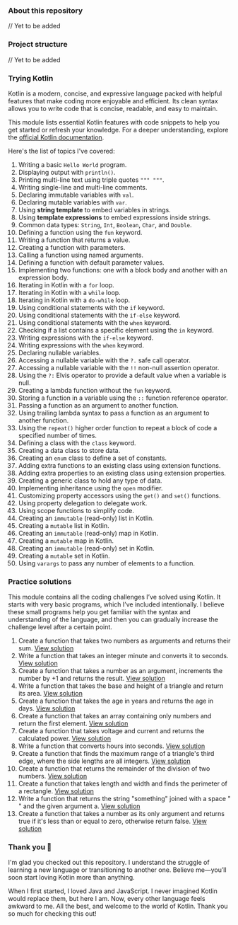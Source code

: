 ### About this repository

// Yet to be added

### Project structure

// Yet to be added

### Trying Kotlin

Kotlin is a modern, concise, and expressive language packed with helpful features that make coding more enjoyable and
efficient. Its clean syntax allows you to write code that is concise, readable, and easy to maintain.

This module lists essential Kotlin features with code snippets to help you get started or refresh your knowledge. For a
deeper understanding, explore the [official Kotlin documentation](https://kotlinlang.org/docs/home.html).

Here's the list of topics I've covered:

1. Writing a basic `Hello World` program.
2. Displaying output with `println()`.
3. Printing multi-line text using triple quotes `""" """`.
4. Writing single-line and multi-line comments.
5. Declaring immutable variables with `val`.
6. Declaring mutable variables with `var`.
7. Using **string template** to embed variables in strings.
8. Using **template expressions** to embed expressions inside strings.
9. Common data types: `String`, `Int`, `Boolean`, `Char`, and `Double`.
10. Defining a function using the `fun` keyword.
11. Writing a function that returns a value.
12. Creating a function with parameters.
13. Calling a function using named arguments.
14. Defining a function with default parameter values.
15. Implementing two functions: one with a block body and another with an expression body.
16. Iterating in Kotlin with a `for` loop.
17. Iterating in Kotlin with a `while` loop.
18. Iterating in Kotlin with a `do-while` loop.
19. Using conditional statements with the `if` keyword.
20. Using conditional statements with the `if-else` keyword.
21. Using conditional statements with the `when` keyword.
22. Checking if a list contains a specific element using the `in` keyword.
23. Writing expressions with the `if-else` keyword.
24. Writing expressions with the `when` keyword.
25. Declaring nullable variables.
26. Accessing a nullable variable with the `?.` safe call operator.
27. Accessing a nullable variable with the `!!` non-null assertion operator.
28. Using the `?:` Elvis operator to provide a default value when a variable is null.
29. Creating a lambda function without the `fun` keyword.
30. Storing a function in a variable using the `::` function reference operator.
31. Passing a function as an argument to another function.
32. Using trailing lambda syntax to pass a function as an argument to another function.
33. Using the `repeat()` higher order function to repeat a block of code a specified number of times.
34. Defining a class with the `class` keyword.
35. Creating a data class to store data.
36. Creating an `enum` class to define a set of constants.
37. Adding extra functions to an existing class using extension functions.
38. Adding extra properties to an existing class using extension properties.
39. Creating a generic class to hold any type of data.
40. Implementing inheritance using the `open` modifier.
41. Customizing property accessors using the `get()` and `set()` functions.
42. Using property delegation to delegate work.
43. Using scope functions to simplify code.
44. Creating an `immutable` (read-only) list in Kotlin.
45. Creating a `mutable` list in Kotlin.
46. Creating an `immutable` (read-only) map in Kotlin.
47. Creating a `mutable` map in Kotlin.
48. Creating an `immutable` (read-only) set in Kotlin.
49. Creating a `mutable` set in Kotlin.
50. Using `varargs` to pass any number of elements to a function.

### Practice solutions

This module contains all the coding challenges I’ve solved using Kotlin. It starts with very basic programs, which I’ve
included intentionally. I believe these small programs help you get familiar with the syntax and understanding of the
language, and then you can gradually increase the challenge level after a certain point.

1. Create a function that takes two numbers as arguments and returns their sum.
   [View solution](https://github.com/heyysudarshan/exploring-the-world-of-kotlin/blob/main/practice-solutions/src/main/kotlin/com/practice/solutions/Program1.kt)
2. Write a function that takes an integer minute and converts it to seconds.
   [View solution](https://github.com/heyysudarshan/exploring-the-world-of-kotlin/blob/main/practice-solutions/src/main/kotlin/com/practice/solutions/Program2.kt)
3. Create a function that takes a number as an argument, increments the number by +1 and returns the result.
   [View solution](https://github.com/heyysudarshan/exploring-the-world-of-kotlin/blob/main/practice-solutions/src/main/kotlin/com/practice/solutions/Program3.kt)
4. Write a function that takes the base and height of a triangle and return its area.
   [View solution](https://github.com/heyysudarshan/exploring-the-world-of-kotlin/blob/main/practice-solutions/src/main/kotlin/com/practice/solutions/Program4.kt)
5. Create a function that takes the age in years and returns the age in days.
   [View solution](https://github.com/heyysudarshan/exploring-the-world-of-kotlin/blob/main/practice-solutions/src/main/kotlin/com/practice/solutions/Program5.kt)
6. Create a function that takes an array containing only numbers and return the first element.
   [View solution](https://github.com/heyysudarshan/exploring-the-world-of-kotlin/blob/main/practice-solutions/src/main/kotlin/com/practice/solutions/Program6.kt)
7. Create a function that takes voltage and current and returns the calculated power.
   [View solution](https://github.com/heyysudarshan/exploring-the-world-of-kotlin/blob/main/practice-solutions/src/main/kotlin/com/practice/solutions/Program7.kt)
8. Write a function that converts hours into seconds.
   [View solution](https://github.com/heyysudarshan/exploring-the-world-of-kotlin/blob/main/practice-solutions/src/main/kotlin/com/practice/solutions/Program8.kt)
9. Create a function that finds the maximum range of a triangle's third edge, where the side lengths are all integers.
   [View solution](https://github.com/heyysudarshan/exploring-the-world-of-kotlin/blob/main/practice-solutions/src/main/kotlin/com/practice/solutions/Program9.kt)
10. Create a function that returns the remainder of the division of two numbers.
    [View solution](https://github.com/heyysudarshan/exploring-the-world-of-kotlin/blob/main/practice-solutions/src/main/kotlin/com/practice/solutions/Program10.kt)
11. Create a function that takes length and width and finds the perimeter of a rectangle.
    [View solution](https://github.com/heyysudarshan/exploring-the-world-of-kotlin/blob/main/practice-solutions/src/main/kotlin/com/practice/solutions/Program11.kt)
12. Write a function that returns the string "something" joined with a space " " and the given argument a.
    [View solution](https://github.com/heyysudarshan/exploring-the-world-of-kotlin/blob/main/practice-solutions/src/main/kotlin/com/practice/solutions/Program12.kt)
13. Create a function that takes a number as its only argument and returns true if it's less than or equal to zero,
    otherwise return false.
    [View solution](https://github.com/heyysudarshan/exploring-the-world-of-kotlin/blob/main/practice-solutions/src/main/kotlin/com/practice/solutions/Program13.kt)

### Thank you 🙌

I'm glad you checked out this repository. I understand the struggle of learning a new language or transitioning to
another one. Believe me—you’ll soon start loving Kotlin more than anything.

When I first started, I loved Java and JavaScript. I never imagined Kotlin would replace them, but here I am. Now, every
other language feels awkward to me. All the best, and welcome to the world of Kotlin. Thank you so much for checking
this out!